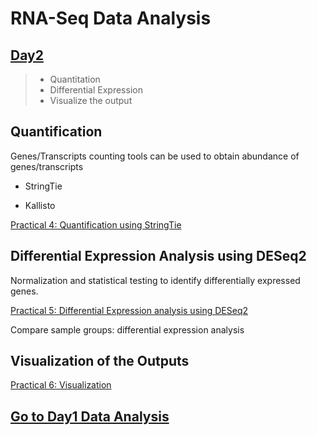 # RNA-Seq Data Analysis

## [Day2](rna-seq-wes-data-analysis-day2.md)


> -  Quantitation
> -  Differential Expression
> -  Visualize the output


## Quantification

Genes/Transcripts counting tools can be used to obtain abundance of genes/transcripts 

* StringTie 

* Kallisto

[Practical 4: Quantification using StringTie](practical-expression-quantification.md)

## Differential Expression Analysis using DESeq2

Normalization and statistical testing to identify differentially expressed genes.

[Practical 5: Differential Expression analysis using DESeq2](analyzing-RNA-seq-data-with-DESeq2.md)

Compare sample groups: differential expression analysis


## Visualization of the Outputs

[Practical 6: Visualization](analyzing-RNA-seq-data-with-DESeq2-data-visualization.md)

## [Go to Day1 Data Analysis](rna-seq-wes-data-analysis-day1.md)
